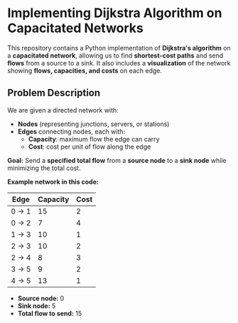 # Implementing Dijkstra Algorithm on Capacitated Networks

This repository contains a Python implementation of **Dijkstra's algorithm** on a **capacitated network**, allowing us to find **shortest-cost paths** and send **flows** from a source to a sink. It also includes a **visualization** of the network showing **flows, capacities, and costs** on each edge.

## Problem Description

We are given a directed network with:

- **Nodes** (representing junctions, servers, or stations)  
- **Edges** connecting nodes, each with:
  - **Capacity**: maximum flow the edge can carry  
  - **Cost**: cost per unit of flow along the edge  

**Goal:** Send a **specified total flow** from a **source node** to a **sink node** while minimizing the total cost.

**Example network in this code:**

| Edge | Capacity | Cost |
|------|---------|------|
| 0 → 1 | 15 | 2 |
| 0 → 2 | 7  | 4 |
| 1 → 3 | 10 | 1 |
| 2 → 3 | 10 | 2 |
| 2 → 4 | 8  | 3 |
| 3 → 5 | 9  | 2 |
| 4 → 5 | 13 | 1 |

- **Source node:** 0  
- **Sink node:** 5  
- **Total flow to send:** 15  


